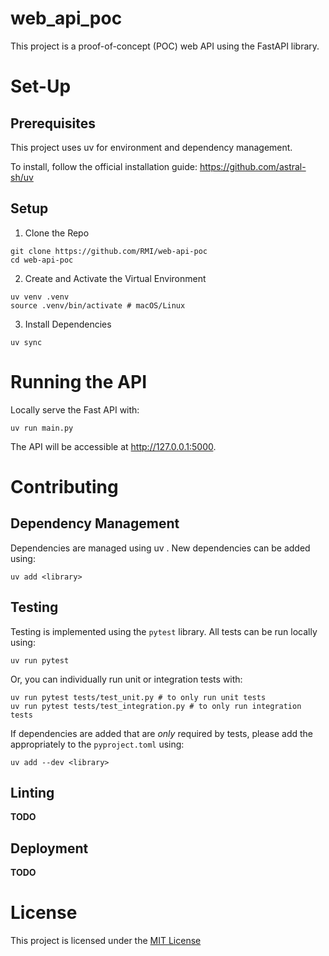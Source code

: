 # web_api_poc

This project is a proof-of-concept (POC) web API using the FastAPI library.

# Set-Up

## Prerequisites

This project uses uv for environment and dependency management.

To install, follow the official installation guide: https://github.com/astral-sh/uv

## Setup

1. Clone the Repo

```
git clone https://github.com/RMI/web-api-poc
cd web-api-poc
```

2. Create and Activate the Virtual Environment
```
uv venv .venv
source .venv/bin/activate # macOS/Linux
```

3. Install Dependencies
```
uv sync
```

# Running the API

Locally serve the Fast API with:

```
uv run main.py
```

The API will be accessible at http://127.0.0.1:5000.

# Contributing

## Dependency Management

Dependencies are managed using uv . New dependencies can be added using:

```
uv add <library>
```

## Testing
 
Testing is implemented using the `pytest` library. All tests can be run locally using:

```
uv run pytest
```

Or, you can individually run unit or integration tests with:
```
uv run pytest tests/test_unit.py # to only run unit tests
uv run pytest tests/test_integration.py # to only run integration tests
```

If dependencies are added that are *only* required by tests, please add the appropriately to the `pyproject.toml` using:
``` 
uv add --dev <library>
```

## Linting
**TODO**

## Deployment
**TODO**

# License
 This project is licensed under the [MIT License](LICENSE.txt) 
